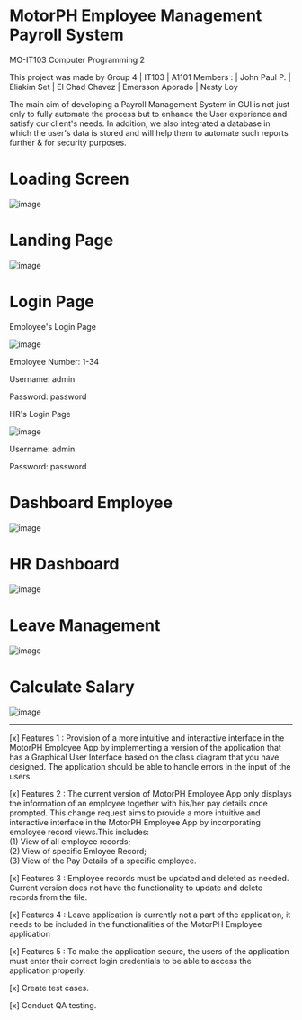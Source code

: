 # MotorPH Employee Management Payroll System

MO-IT103 Computer Programming 2


This project was made by Group 4 | IT103 | A1101 Members : | John Paul P. | Eliakim Set | El Chad Chavez | Emersson Aporado | Nesty Loy

The main aim of developing a Payroll Management System in GUI is not just only to fully automate the process but to enhance the User experience
and satisfy our client's needs. In addition, we also integrated a database in which the user's data is stored and will help them to automate such reports further & for security purposes.

# Loading Screen #

![image](https://github.com/eliakimset/MO-IT103-A1101-CP2-Group-4/assets/153243302/7e619552-b8de-4607-9897-6461531b1f1a)

# Landing Page #

![image](https://github.com/eliakimset/MO-IT103-A1101-CP2-Group-4/assets/153243302/f95e98cd-43af-46cc-bd63-1e64491f6d07)

# Login Page #

Employee's Login Page

![image](https://github.com/eliakimset/MO-IT103-A1101-CP2-Group-4/assets/153243302/a16bd409-95b2-4847-afb0-84cbaaba4483)

Employee Number: 1-34

Username: admin

Password: password

HR's Login Page

![image](https://github.com/eliakimset/MO-IT103-A1101-CP2-Group-4/assets/153243302/de01c6ab-bcf5-4334-8be3-33ae80592e35)

Username: admin

Password: password


# Dashboard Employee #

![image](https://github.com/eliakimset/MO-IT103-A1101-CP2-Group-4/assets/106713068/95128728-5ddc-46eb-9495-6a0385579eaa)

# HR Dashboard #


![image](https://github.com/eliakimset/MO-IT103-A1101-CP2-Group-4/assets/106713068/db722cae-1b77-4293-933b-f1a495066af5)


# Leave Management #


![image](https://github.com/eliakimset/MO-IT103-A1101-CP2-Group-4/assets/106713068/9cd2623d-15bc-4116-aad9-c30190446e3a)

# Calculate Salary #

![image](https://github.com/eliakimset/MO-IT103-A1101-CP2-Group-4/assets/106713068/d0c20dd6-e577-4203-a863-317f7c2c87ac)



-------------------------------------------------------------------------------------------------------------------------------------------------------------------
[x] Features 1 : Provision of a more intuitive and interactive interface in the MotorPH Employee App by implementing a version of the application that has a Graphical User Interface based on the class diagram that you have designed. The application should be able to handle errors in the input of the users.

[x] Features 2 : The current version of MotorPH Employee App only displays the information of an employee together with his/her pay details once prompted. This change request aims to provide a more intuitive and interactive interface in the MotorPH Employee App by incorporating employee record views.This includes:  
(1) View of all employee records;  
(2) View of specific Emloyee Record;  
(3) View of the Pay Details of a specific employee.

[x] Features 3 : Employee records must be updated and deleted as needed. Current version does not have the functionality to update and delete records from the file.

[x] Features 4 : Leave application is currently not a part of the application, it needs to be included in the functionalities of the MotorPH Employee application

[x] Features 5 : To make the application secure, the users of the application must enter their correct login credentials to be able to access the application properly.

[x] Create test cases.

[x] Conduct QA testing.
